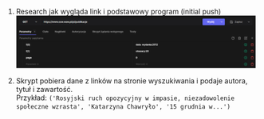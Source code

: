 1. Research jak wygląda link i podstawowy program (initial push)
	![link](image.png)

2. Skrypt pobiera dane z linków na stronie wyszukiwania i podaje autora, tytuł i zawartość. <br>
	Przykład: ```('Rosyjski ruch opozycyjny w impasie, niezadowolenie społeczne wzrasta', 'Katarzyna Chawryło', '15 grudnia w...')```